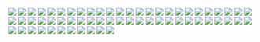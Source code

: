 
![](./Linux_Images/)
![](./Linux_Images/)
![](./Linux_Images/)
![](./Linux_Images/)
![](./Linux_Images/)
![](./Linux_Images/)
![](./Linux_Images/)
![](./Linux_Images/)
![](./Linux_Images/)
![](./Linux_Images/)
![](./Linux_Images/)
![](./Linux_Images/)
![](./Linux_Images/)
![](./Linux_Images/)
![](./Linux_Images/)
![](./Linux_Images/)
![](./Linux_Images/)
![](./Linux_Images/)
![](./Linux_Images/)
![](./Linux_Images/)
![](./Linux_Images/)
![](./Linux_Images/)
![](./Linux_Images/)
![](./Linux_Images/)
![](./Linux_Images/)
![](./Linux_Images/)
![](./Linux_Images/)
![](./Linux_Images/)
![](./Linux_Images/)
![](./Linux_Images/)
![](./Linux_Images/)
![](./Linux_Images/)
![](./Linux_Images/)
![](./Linux_Images/)
![](./Linux_Images/)
![](./Linux_Images/)
![](./Linux_Images/)
![](./Linux_Images/)
![](./Linux_Images/)
![](./Linux_Images/)
![](./Linux_Images/)
![](./Linux_Images/)
![](./Linux_Images/)
![](./Linux_Images/)
![](./Linux_Images/)
![](./Linux_Images/)
![](./Linux_Images/)
![](./Linux_Images/)
![](./Linux_Images/)
![](./Linux_Images/)
![](./Linux_Images/)
![](./Linux_Images/)
![](./Linux_Images/)
![](./Linux_Images/)
![](./Linux_Images/)
![](./Linux_Images/)
![](./Linux_Images/)
![](./Linux_Images/)
![](./Linux_Images/)
![](./Linux_Images/)
![](./Linux_Images/)
